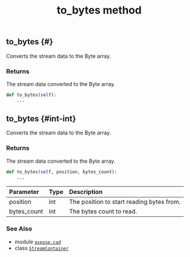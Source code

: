 ﻿---
title: to_bytes method
second_title: Aspose.CAD for Python via .NET API References
description: 
type: docs
weight: 80
url: /aspose.cad/streamcontainer/to_bytes/
is_root: false
---

## to_bytes {#}

Converts the stream data to the Byte array.


### Returns 


The stream data converted to the Byte array.


```python
def to_bytes(self):
    ...
```




## to_bytes {#int-int}

Converts the stream data to the Byte array.


### Returns 


The stream data converted to the Byte array.


```python
def to_bytes(self, position, bytes_count):
    ...
```


| Parameter | Type | Description |
| :- | :- | :- |
| position | int | The position to start reading bytes from. |
| bytes_count | int | The bytes count to read. |



### See Also
* module [`aspose.cad`](../../)
* class [`StreamContainer`](/cad/python-net/aspose.cad/streamcontainer)
